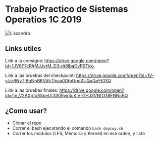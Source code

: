 # Trabajo Practico de Sistemas Operatios 1C 2019

![Lissandra](https://img9.uhdpixel.com/wp/a/8/lissandra-lol-splash-art-league-of-legends-a829.jpg)


## Links utiles

Link a la consigna: https://drive.google.com/open?id=1JV6F7cPAMJJvrM_D3-dt8IbaDvP9Tkk-

Link a las pruebas del checkpoint: https://drive.google.com/open?id=1V-ylzz6NyTiBqNpBKVd5TIeaa0DtpUpcXUQaQqEt03Q

Link a las pruebas finales: https://drive.google.com/open?id=1m_V2AXpfo8SpeOr330Rwj3uKIe-GHJ3VNfO38FNNc6Q

## ¿Como usar?

* Clonar el repo
* Correr el bash ejecutando el comando `bash deploy.sh`
* Correr los modulos (LFS, Memoria y Kernel) en ese orden, y listo

